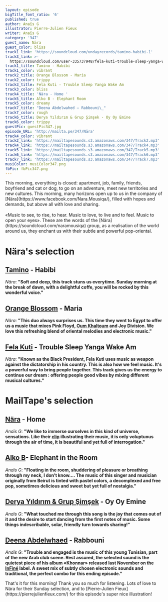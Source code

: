 ```yaml
---
layout: episode
bigTitle_font_ratio: '6'
published: true
author: Anaïs G
illustrator: Pierre-Julien Fieux
writer: Anaïs G
category: '347'
guest_name: Nära
guest_color: bliss
track1_link: 'https://soundcloud.com/undayrecords/tamino-habibi-1'
track3_link: >-
  https://soundcloud.com/user-335737948/fela-kuti-trouble-sleep-yanga-wake-am-1972
track1_title: Tamino - Habibi
track1_color: vibrant
track2_title: Orange Blossom - Maria
track2_color: trippy
track3_title: Fela Kuti - Trouble Sleep Yanga Wake Am
track3_color: bliss
track4_title: 'Nära - Home '
track5_title: Alko B - Elephant Room
track5_color: dreamy
track7_title: "Deena Abdelwahed – Rabbouni\_"
track7_color: rough
track6_title: Derya Yıldırım & Grup Şimşek - Oy Oy Emine
track6_color: trippy
guestPic: guestPic347.jpg
episode_URL: 'http://mailta.pe/347/Nära'
track4_color: vibrant
track2_link: 'https://mailtapesounds.s3.amazonaws.com/347/Track2.mp3'
track4_link: 'https://mailtapesounds.s3.amazonaws.com/347/Track4.mp3'
track5_link: 'https://mailtapesounds.s3.amazonaws.com/347/Track5.mp3'
track6_link: 'https://mailtapesounds.s3.amazonaws.com/347/Track6.mp3'
track7_link: 'https://mailtapesounds.s3.amazonaws.com/347/Track7.mp3'
musiColor: musiColor347.png
fbPic: fbPic347.png
---
```

<p id="introduction">This morning, everything is closed: apartment, job, family, friends, boyfriend and cat or dog, to go on an adventure, meet new territories and new cultures. This morning, many horizons open up to us in the company of [Nära](https://www.facebook.com/Nara.Mousiqa/), filled with hopes and demands, but above all with love and sharing.
<br><br>
«Music to see, to rise, to hear. Music to love, to live and to feel. Music to open your eyes». These are the words of the [Nära](https://soundcloud.com/naramousiqa) group, as a realisation of the world around us, they enchant us with their subtle and powerful pop-oriental. </p>


# Nära's selection

## [Tamino](https://taminomusic.com/) - Habibi
_Nära_: **"**Soft and deep, this track stuns us everytime. Sunday morning at the break of dawn, with a delightful coffe, you will be rocked by this wonderful voice.**"**

## [Orange Blossom](https://www.facebook.com/orangeblossomofficiel/) - Maria
_Nära_: **"**This duo always surprises us. This time they went to Egypt to offer us a music that mixes Pink Floyd, [Oum Khaltoum](https://fr.wikipedia.org/wiki/Oum_Kalthoum) and Joy Division. We love this refreshing blend of oriental melodies and electronic music.**"**

## [Fela Kuti](https://en.wikipedia.org/wiki/Fela_Kuti) - Trouble Sleep Yanga Wake Am
_Nära_: **"**Known as the Black President, Fela Kuti uses music as weapon against the dictatorship in his country. This is also how we feel music. It's a powerful way to bring people together. This track gives us the energy to continue our dream : offering people good vibes by mixing different musical cultures.**"**


# MailTape's selection

## [Nära](https://www.facebook.com/Nara.Mousiqa/) - Home
_Anaïs G_: **"**We like to immerse ourselves in this kind of universe, sensations. Like their [clip](https://www.youtube.com/watch?v=LdXl7IiCZuQ) illustrating their music, it is only voluptuous through the air of time, it is beautiful and yet full of interrogation.**"**

## [Alko B](https://soundcloud.com/alkomusicofficial)- Elephant in the Room
_Anaïs G_: **"**Floating in the room, shuddering of pleasure or breathing through my neck, I don’t know…. The music of this singer and musician originally from Beirut is tinted with pastel colors, a decomplexed and free pop, sometimes delicious and sweet but yet full of nostalgia.**"**

## [Derya Yıldırım & Grup Şimşek](https://www.facebook.com/deryayildirimandgrupsimsek/) - Oy Oy Emine
_Anaïs G_: **"**What touched me through this song is the joy that comes out of it and the desire to start dancing from the first notes of music. Some things indescribable, solar, friendly turn towards sharing!**"**


## [Deena Abdelwhaed](https://soundcloud.com/deenaabdelwahed) - Rabbouni
_Anaïs G_: **"**Trouble and engaged is the music of this young Tunisian, part of the new Arab club scene. Rest assured, the selected sound is the quietest piece of his album «Khonnar» released last November on the [InFiné](http://www.infine-music.com/) label. A sweet mix of subtly chosen electronic sounds and traditional, the perfect combo for this ending episode.**"**


<p id="outroduction">That's it for this morning! Thank you so much for listening. Lots of love to Nära for their Sunday selection, and to [Pierre-Julien Fieux](https://pierrejulienfieux.com/) for this episode's super nice illustration!</p>

